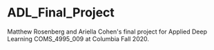 # ADL_Final_Project
Matthew Rosenberg and Ariella Cohen's final project for Applied Deep Learning COMS_4995_009 at Columbia Fall 2020.

